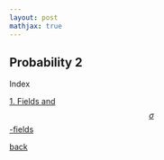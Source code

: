 ```yaml
---
layout: post
mathjax: true
---
```



## Probability 2

Index

[1. Fields and $$\sigma$$-fields](./prob2/1_1.html)


[back](./)

